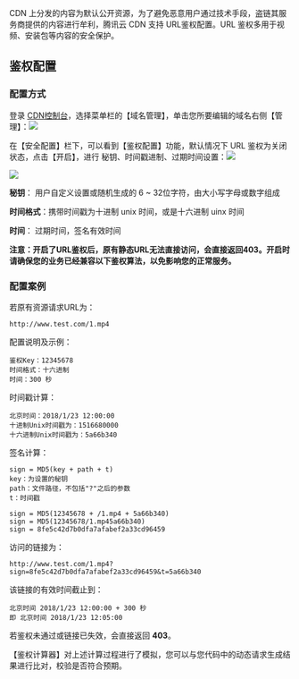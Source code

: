 CDN 上分发的内容为默认公开资源，为了避免恶意用户通过技术手段，盗链其服务商提供的内容进行牟利，腾讯云 CDN 支持 URL鉴权配置。URL 鉴权多用于视频、安装包等内容的安全保护。

## 鉴权配置

### 配置方式

登录 [CDN控制台](https://console.cloud.tencent.com/cdn)，选择菜单栏的【域名管理】，单击您所要编辑的域名右侧【管理】：![](https://mc.qcloudimg.com/static/img/de6f4b982dd3e7c6bea094914e927db3/url-key-1.png)

在【安全配置】栏下，可以看到【鉴权配置】功能，默认情况下 URL 鉴权为关闭状态，点击【开启】，进行 秘钥、时间戳进制、过期时间设置：![](https://mc.qcloudimg.com/static/img/983f942868c1482108ae661ec0cdb72c/url-key-2.png)

![](https://mc.qcloudimg.com/static/img/993de367d6581bda0ea034482c4f1a70/url-key-3.png)

**秘钥**： 用户自定义设置或随机生成的 6 ~ 32位字符，由大小写字母或数字组成

**时间格式**：携带时间戳为十进制 unix 时间，或是十六进制 uinx 时间

**时间**： 过期时间，签名有效时间

**注意：开启了URL鉴权后，原有静态URL无法直接访问，会直接返回403。开启时请确保您的业务已经兼容以下鉴权算法，以免影响您的正常服务。** 

### 配置案例

若原有资源请求URL为：

```
http://www.test.com/1.mp4
```

配置说明及示例：

```
鉴权Key：12345678
时间格式：十六进制
时间：300 秒
```

时间戳计算：

```
北京时间：2018/1/23 12:00:00
十进制Unix时间戳为：1516680000
十六进制Unix时间戳为：5a66b340
```

签名计算：

```
sign = MD5(key + path + t)
key：为设置的秘钥
path：文件路径，不包括"?"之后的参数
t：时间戳

sign = MD5(12345678 + /1.mp4 + 5a66b340)
sign = MD5(12345678/1.mp45a66b340)
sign = 8fe5c42d7b0dfa7afabef2a33cd96459
```

访问的链接为：

```
http://www.test.com/1.mp4?sign=8fe5c42d7b0dfa7afabef2a33cd96459&t=5a66b340
```

该链接的有效时间截止到：

```
北京时间 2018/1/23 12:00:00 + 300 秒
即 北京时间 2018/1/23 12:05:00
```

若鉴权未通过或链接已失效，会直接返回 **403**。

【鉴权计算器】对上述计算过程进行了模拟，您可以与您代码中的动态请求生成结果进行比对，校验是否符合预期。









